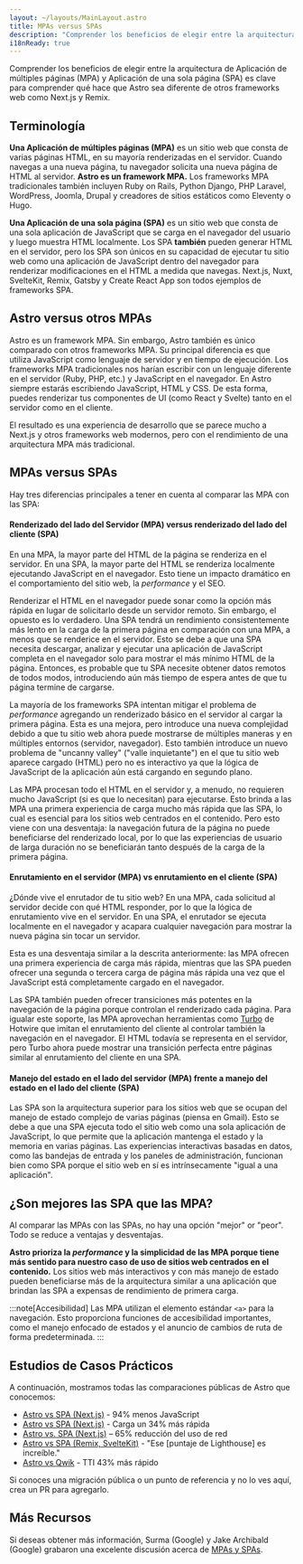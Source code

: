 ```yaml
---
layout: ~/layouts/MainLayout.astro
title: MPAs versus SPAs
description: "Comprender los beneficios de elegir entre la arquitectura de la aplicación de varias páginas (MPA Multi Page App) y la aplicación de una sola página (SPA Single Page App) es clave para comprender qué hace que Astro sea diferente de otros frameworks web."
i18nReady: true
---
```


Comprender los beneficios de elegir entre la arquitectura de Aplicación de múltiples páginas (MPA) y Aplicación de una sola página (SPA) es clave para comprender qué hace que Astro sea diferente de otros frameworks web como Next.js y Remix.

## Terminología

**Una Aplicación de múltiples páginas (MPA)** es un sitio web que consta de varias páginas HTML, en su mayoría renderizadas en el servidor. Cuando navegas a una nueva página, tu navegador solicita una nueva página de HTML al servidor. **Astro es un framework MPA.** Los frameworks MPA tradicionales también incluyen Ruby on Rails, Python Django, PHP Laravel, WordPress, Joomla, Drupal y creadores de sitios estáticos como Eleventy o Hugo.

**Una Aplicación de una sola página (SPA)** es un sitio web que consta de una sola aplicación de JavaScript que se carga en el navegador del usuario y luego muestra HTML localmente. Los SPA **también** pueden generar HTML en el servidor, pero los SPA son únicos en su capacidad de ejecutar tu sitio web como una aplicación de JavaScript dentro del navegador para renderizar modificaciones en el HTML a medida que navegas. Next.js, Nuxt, SvelteKit, Remix, Gatsby y Create React App son todos ejemplos de frameworks SPA.

## Astro versus otros MPAs

Astro es un framework MPA. Sin embargo, Astro también es único comparado con otros frameworks MPA. Su principal diferencia es que utiliza JavaScript como lenguaje de servidor y en tiempo de ejecución. Los frameworks MPA tradicionales nos harían escribir con un lenguaje diferente en el servidor (Ruby, PHP, etc.) y JavaScript en el navegador. En Astro siempre estarás escribiendo JavaScript, HTML y CSS. De esta forma, puedes renderizar tus componentes de UI (como React y Svelte) tanto en el servidor como en el cliente.

El resultado es una experiencia de desarrollo que se parece mucho a Next.js y otros frameworks web modernos, pero con el rendimiento de una arquitectura MPA más tradicional.

## MPAs versus SPAs

Hay tres diferencias principales a tener en cuenta al comparar las MPA con las SPA:

#### Renderizado del lado del Servidor (MPA) versus renderizado del lado del cliente (SPA)

En una MPA, la mayor parte del HTML de la página se renderiza en el servidor. En una SPA, la mayor parte del HTML se renderiza localmente ejecutando JavaScript en el navegador. Esto tiene un impacto dramático en el comportamiento del sitio web, la _performance_ y el SEO.

Renderizar el HTML en el navegador puede sonar como la opción más rápida en lugar de solicitarlo desde un servidor remoto. Sin embargo, el opuesto es lo verdadero. Una SPA tendrá un rendimiento consistentemente más lento en la carga de la primera página en comparación con una MPA, a menos que se renderice en el servidor. Esto se debe a que una SPA necesita descargar, analizar y ejecutar una aplicación de JavaScript completa en el navegador solo para mostrar el más mínimo HTML de la página. Entonces, es probable que tu SPA necesite obtener datos remotos de todos modos, introduciendo aún más tiempo de espera antes de que tu página termine de cargarse.

La mayoría de los frameworks SPA intentan mitigar el problema de _performance_ agregando un renderizado básico en el servidor al cargar la primera página. Esta es una mejora, pero introduce una nueva complejidad debido a que tu sitio web ahora puede mostrarse de múltiples maneras y en múltiples entornos (servidor, navegador). Esto también introduce un nuevo problema de "uncanny valley" ("valle inquietante") en el que tu sitio web aparece cargado (HTML) pero no es interactivo ya que la lógica de JavaScript de la aplicación aún está cargando en segundo plano.

Las MPA procesan todo el HTML en el servidor y, a menudo, no requieren mucho JavaScript (si es que lo necesitan) para ejecutarse. Esto brinda a las MPA una primera experiencia de carga mucho más rápida que las SPA, lo cual es esencial para los sitios web centrados en el contenido. Pero esto viene con una desventaja: la navegación futura de la página no puede beneficiarse del renderizado local, por lo que las experiencias de usuario de larga duración no se beneficiarán tanto después de la carga de la primera página.

#### Enrutamiento en el servidor (MPA) vs enrutamiento en el cliente (SPA)

¿Dónde vive el enrutador de tu sitio web? En una MPA, cada solicitud al servidor decide con qué HTML responder, por lo que la lógica de enrutamiento vive en el servidor. En una SPA, el enrutador se ejecuta localmente en el navegador y acapara cualquier navegación para mostrar la nueva página sin tocar un servidor.

Esta es una desventaja similar a la descrita anteriormente: las MPA ofrecen una primera experiencia de carga más rápida, mientras que las SPA pueden ofrecer una segunda o tercera carga de página más rápida una vez que el JavaScript está completamente cargado en el navegador.

Las SPA también pueden ofrecer transiciones más potentes en la navegación de la página porque controlan el renderizado cada página. Para igualar este soporte, las MPA aprovechan herramientas como [Turbo](https://turbo.hotwired.dev/) de Hotwire que imitan el enrutamiento del cliente al controlar también la navegación en el navegador. El HTML todavía se representa en el servidor, pero Turbo ahora puede mostrar una transición perfecta entre páginas similar al enrutamiento del cliente en una SPA.

#### Manejo del estado en el lado del servidor (MPA) frente a manejo del estado en el lado del cliente (SPA)

Las SPA son la arquitectura superior para los sitios web que se ocupan del manejo de estado complejo de varias páginas (piensa en Gmail). Esto se debe a que una SPA ejecuta todo el sitio web como una sola aplicación de JavaScript, lo que permite que la aplicación mantenga el estado y la memoria en varias páginas. Las experiencias interactivas basadas en datos, como las bandejas de entrada y los paneles de administración, funcionan bien como SPA porque el sitio web en sí es intrínsecamente "igual a una aplicación".

## ¿Son mejores las SPA que las MPA?

Al comparar las MPAs con las SPAs, no hay una opción "mejor" or "peor". Todo se reduce a ventajas y desventajas.

**Astro prioriza la _performance_ y la simplicidad de las MPA porque tiene más sentido para nuestro caso de uso de sitios web centrados en el contenido.** Los sitios web más interactivos y con más manejo de estado pueden beneficiarse más de la arquitectura similar a una aplicación que brindan las SPA a expensas de rendimiento de primera carga.

:::note[Accesibilidad]
Las MPA utilizan el elemento estándar `<a>` para la navegación. Esto proporciona funciones de accesibilidad importantes, como el manejo enfocado de estados y el anuncio de cambios de ruta de forma predeterminada.
:::

## Estudios de Casos Prácticos

A continuación, mostramos todas las comparaciones públicas de Astro que conocemos:

- [Astro vs SPA (Next.js)](https://twitter.com/t3dotgg/status/1437195415439360003) - 94% menos JavaScript
- [Astro vs SPA (Next.js)](https://twitter.com/jlengstorf/status/1442707241627385860?lang=en) - Carga un 34% más rápida
- [Astro vs. SPA (Next.js)](https://vanntile.com/blog/next-to-astro) – 65% reducción del uso de red
- [Astro vs SPA (Remix, SvelteKit)](https://www.youtube.com/watch?v=2ZEMb_H-LYE&t=8163s) - "Ese [puntaje de Lighthouse] es increíble."
- [Astro vs Qwik](https://www.youtube.com/watch?v=2ZEMb_H-LYE&t=8504s) - TTI 43% más rápido


Si conoces una migración pública o un punto de referencia y no lo ves aquí, crea un PR para agregarlo.

## Más Recursos

Si deseas obtener más información, Surma (Google) y Jake Archibald (Google) grabaron una excelente discusión acerca de [MPAs y SPAs](https://www.youtube.com/watch?v=ivLhf3hq7eM).

